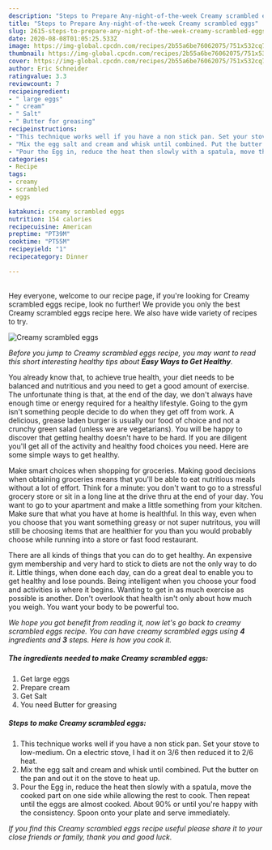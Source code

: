 ```yaml
---
description: "Steps to Prepare Any-night-of-the-week Creamy scrambled eggs"
title: "Steps to Prepare Any-night-of-the-week Creamy scrambled eggs"
slug: 2615-steps-to-prepare-any-night-of-the-week-creamy-scrambled-eggs
date: 2020-08-08T01:05:25.533Z
image: https://img-global.cpcdn.com/recipes/2b55a6be76062075/751x532cq70/creamy-scrambled-eggs-recipe-main-photo.jpg
thumbnail: https://img-global.cpcdn.com/recipes/2b55a6be76062075/751x532cq70/creamy-scrambled-eggs-recipe-main-photo.jpg
cover: https://img-global.cpcdn.com/recipes/2b55a6be76062075/751x532cq70/creamy-scrambled-eggs-recipe-main-photo.jpg
author: Eric Schneider
ratingvalue: 3.3
reviewcount: 7
recipeingredient:
- " large eggs"
- " cream"
- " Salt"
- " Butter for greasing"
recipeinstructions:
- "This technique works well if you have a non stick pan. Set your stove to low-medium. On a electric stove, I had it on 3/6 then reduced it to 2/6 heat."
- "Mix the egg salt and cream and whisk until combined. Put the butter on the pan and out it on the stove to heat up."
- "Pour the Egg in, reduce the heat then slowly with a spatula, move the cooked part on one side while allowing the rest to cook. Then repeat until the eggs are almost cooked. About 90% or until you&#39;re happy with the consistency. Spoon onto your plate and serve immediately."
categories:
- Recipe
tags:
- creamy
- scrambled
- eggs

katakunci: creamy scrambled eggs 
nutrition: 154 calories
recipecuisine: American
preptime: "PT39M"
cooktime: "PT55M"
recipeyield: "1"
recipecategory: Dinner

---
```

<br>
Hey everyone, welcome to our recipe page, if you're looking for Creamy scrambled eggs recipe, look no further! We provide you only the best Creamy scrambled eggs recipe here. We also have wide variety of recipes to try.
<br>


![Creamy scrambled eggs](https://img-global.cpcdn.com/recipes/2b55a6be76062075/751x532cq70/creamy-scrambled-eggs-recipe-main-photo.jpg)

<i>Before you jump to Creamy scrambled eggs recipe, you may want to read this short interesting healthy tips about <strong>Easy Ways to Get Healthy</strong>.</i>

You already know that, to achieve true health, your diet needs to be balanced and nutritious and you need to get a good amount of exercise. The unfortunate thing is that, at the end of the day, we don't always have enough time or energy required for a healthy lifestyle. Going to the gym isn't something people decide to do when they get off from work. A delicious, grease laden burger is usually our food of choice and not a crunchy green salad (unless we are vegetarians). You will be happy to discover that getting healthy doesn't have to be hard. If you are diligent you'll get all of the activity and healthy food choices you need. Here are some simple ways to get healthy.

Make smart choices when shopping for groceries. Making good decisions when obtaining groceries means that you'll be able to eat nutritious meals without a lot of effort. Think for a minute: you don't want to go to a stressful grocery store or sit in a long line at the drive thru at the end of your day. You want to go to your apartment and make a little something from your kitchen. Make sure that what you have at home is healthful. In this way, even when you choose that you want something greasy or not super nutritous, you will still be choosing items that are healthier for you than you would probably choose while running into a store or fast food restaurant.

There are all kinds of things that you can do to get healthy. An expensive gym membership and very hard to stick to diets are not the only way to do it. Little things, when done each day, can do a great deal to enable you to get healthy and lose pounds. Being intelligent when you choose your food and activities is where it begins. Wanting to get in as much exercise as possible is another. Don't overlook that health isn't only about how much you weigh. You want your body to be powerful too. 


<i>We hope you got benefit from reading it, now let's go back to creamy scrambled eggs recipe. You can have creamy scrambled eggs using <strong>4</strong> ingredients and <strong>3</strong> steps. Here is how you cook it.
</i>

##### The ingredients needed to make Creamy scrambled eggs:

1. Get  large eggs
1. Prepare  cream
1. Get  Salt
1. You need  Butter for greasing


##### Steps to make Creamy scrambled eggs:

1. This technique works well if you have a non stick pan. Set your stove to low-medium. On a electric stove, I had it on 3/6 then reduced it to 2/6 heat.
1. Mix the egg salt and cream and whisk until combined. Put the butter on the pan and out it on the stove to heat up.
1. Pour the Egg in, reduce the heat then slowly with a spatula, move the cooked part on one side while allowing the rest to cook. Then repeat until the eggs are almost cooked. About 90% or until you&#39;re happy with the consistency. Spoon onto your plate and serve immediately.


<i>If you find this Creamy scrambled eggs recipe useful please share it to your close friends or family, thank you and good luck.</i>
